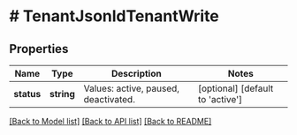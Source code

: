 # # TenantJsonldTenantWrite

## Properties

Name | Type | Description | Notes
------------ | ------------- | ------------- | -------------
**status** | **string** | Values: active, paused, deactivated. | [optional] [default to 'active']

[[Back to Model list]](../../README.md#models) [[Back to API list]](../../README.md#endpoints) [[Back to README]](../../README.md)
